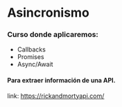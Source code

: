 # Asincronismo

### Curso donde aplicaremos:
- Callbacks
- Promises
- Async/Await

#### Para extraer información de una API.
link: https://rickandmortyapi.com/
